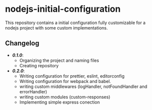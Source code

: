 # nodejs-initial-configuration

This repository contains a initial configuration fully customizable for a nodejs project with some custom implementations.

## Changelog

- **_0.1.0_**:
  - Organizing the project and naming files
  - Creating repository
- **_0.2.0_**:
  - Writing configuration for prettier, eslint, editorconfig
  - Writing configuration for webpack and babel.
  - writing custom middlewares (logHandler, notFoundHandler and errorHandler)
  - writing custom modules (custom-responses)
  - Implementing simple express conection
